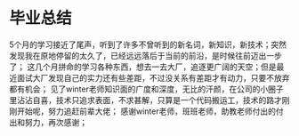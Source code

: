 # 毕业总结
5个月的学习接近了尾声，听到了许多不曾听到的新名词，新知识，新技术；突然发现我在原地停留的太久了，已经远远落后于当前的前沿，是时候往前迈出一步了；
这几个月拼命的学习各种东西，想去一去大厂，追逐更广阔的天空；但是最近面试大厂发现自己的实力还有些差距，不过没关系有差距才有动力，只要不放弃都有机会；
见了winter老师知识面的广度和深度，无比的汗颜，在公司的小圈子里沾沾自喜，技术只追求表面，不求甚解，只算是一个代码搬运工，技术的路才刚刚开始呢，努力追赶前辈大佬；
感谢winter老师，班班老师，助教老师付出的付出和努力，再次感谢；